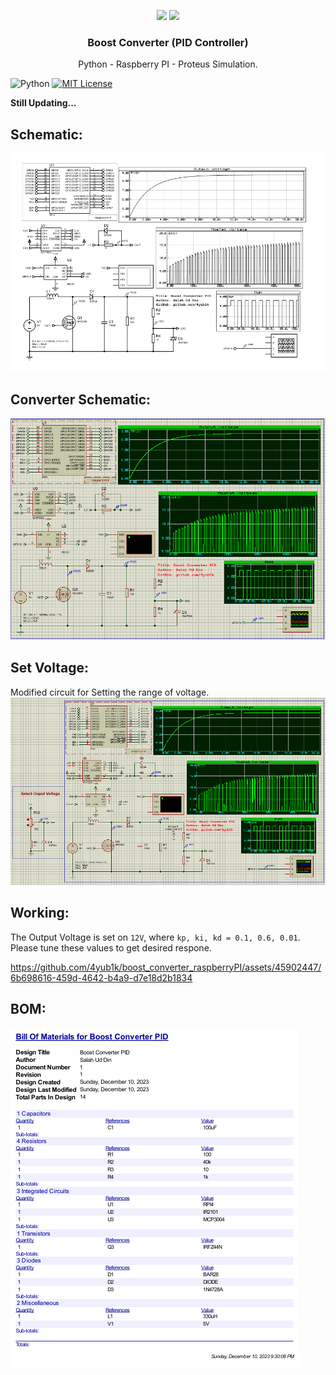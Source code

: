 <p align="center">
    <img src="https://github.com/4yub1k/boost_converter_raspberryPI/assets/45902447/fab84e4d-6c9a-4c52-958d-895cf89bccad">
    <img src="https://github.com/4yub1k/boost_converter_raspberryPI/assets/45902447/d9bfa667-ea0a-4f69-90b5-3c34afe2b7ed">
     <h3 align="center">Boost Converter (PID Controller)</h3>
     <p align="center">Python - Raspberry PI - Proteus Simulation.</p>
</p>

![Python](https://img.shields.io/badge/3.12.0-Python-gren?style=for-the-badge)
[![MIT License](https://img.shields.io/badge/license-MIT-blue.svg?style=for-the-badge)](https://github.com/4yub1k/boost_converter_raspberryPI/blob/main/LICENSE)

**Still Updating...**

## Schematic:
![Boost converter Main](https://github.com/4yub1k/boost_converter_raspberryPI/blob/main/images/main_crkt.png)

## Converter Schematic:
![Boost converter Main](https://github.com/4yub1k/boost_converter_raspberryPI/blob/main/images/D_50.png)

## Set Voltage:
Modified circuit for Setting the range of voltage.
![setVoltage](https://github.com/4yub1k/boost_converter_raspberryPI/blob/main/images/main_voltage_control.png)

## Working:
The Output Voltage is set on `12V`, where `kp, ki, kd = 0.1, 0.6, 0.01`. Please tune these values to get desired respone.

https://github.com/4yub1k/boost_converter_raspberryPI/assets/45902447/6b698616-459d-4642-b4a9-d7e18d2b1834

## BOM:
![Boost converter Main BOM](https://github.com/4yub1k/boost_converter_raspberryPI/blob/main/images/BOM.png)
